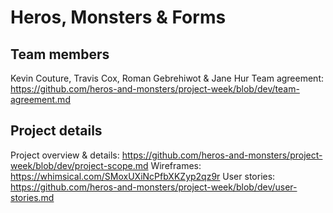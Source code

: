 # Heros, Monsters & Forms

## Team members
Kevin Couture, Travis Cox, Roman Gebrehiwot & Jane Hur
Team agreement: https://github.com/heros-and-monsters/project-week/blob/dev/team-agreement.md

## Project details

Project overview & details: https://github.com/heros-and-monsters/project-week/blob/dev/project-scope.md
Wireframes: https://whimsical.com/SMoxUXiNcPfbXKZyp2qz9r
User stories: https://github.com/heros-and-monsters/project-week/blob/dev/user-stories.md
